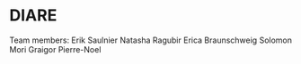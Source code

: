 # DIARE

Team members:
Erik Saulnier
Natasha Ragubir
Erica Braunschweig
Solomon Mori
Graigor Pierre-Noel
